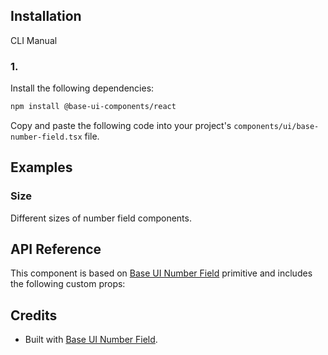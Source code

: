 ## Installation

CLI
Manual

### 1.

Install the following dependencies:

```bash
npm install @base-ui-components/react
```

Copy and paste the following code into your project's `components/ui/base-number-field.tsx` file.

## Examples

### Size

Different sizes of number field components.

## API Reference

This component is based on [Base UI Number Field](https://base-ui.com/react/components/number-field) primitive and includes the following custom props:

## Credits

- Built with [Base UI Number Field](https://base-ui.com/react/components/number-field).
